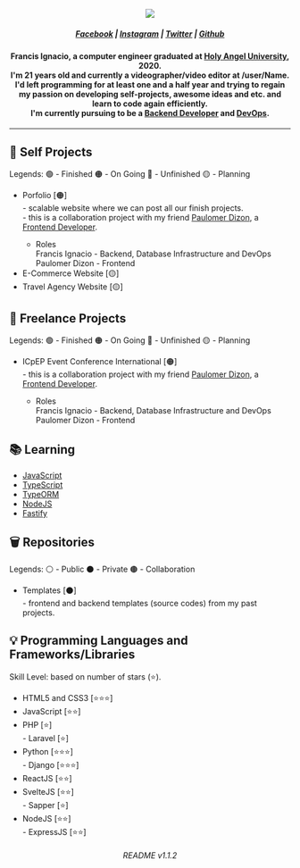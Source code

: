 <p align="center"><img src="https://i.imgur.com/Y4qfpeV.png"></p>
<h5 align="center"><a href="https://www.facebook.com/noeyignacio" target="_blank">Facebook</a> | <a href="https://www.instagram.com/enoweeway/" target="_blank">Instagram</a> | <a href="https://twitter.com/enoweewai" target="_blank">Twitter</a> | <a href="https://github.com/enoweewai" target="_blank">Github</a><h5>
<h4 align="center"><strong>Francis Ignacio</strong>, a computer engineer graduated at <strong><a href="https://www.hau.edu.ph/ target="_blank"">Holy Angel University</a></strong>, 2020. <br /> I'm 21 years old and currently a videographer/video editor at /user/Name. I'd left programming for at least one and a half year and trying to regain my passion on developing self-projects, awesome ideas and etc. and learn to code again efficiently. <br> I'm currently pursuing to be a <strong><a href="https://www.guru99.com/what-is-backend-developer.html" target="_blank">Backend Developer</a></strong> and <strong><a href="https://searchitoperations.techtarget.com/definition/DevOps">DevOps</a></strong>.</h4>

---

<h2>🚧 <strong>Self Projects</strong></h2>
<p> Legends: 🟢 - Finished 🟠 - On Going  🔴 - Unfinished 🟡 - Planning</p>
<ul>
    <li>
        Porfolio [🟠]
        <div> - scalable website where we can post all our finish projects.
        <div> - this is a collaboration project with my friend <a href="https://www.facebook.com/paulo.dizon.395" target="_blank">Paulomer Dizon</a>, a <a href="https://frontendmasters.com/books/front-end-handbook/2018/what-is-a-FD.html" target="_blank">Frontend Developer</a>.
        <ul>
            <li>
                Roles
                <div> Francis Ignacio - Backend, Database Infrastructure and DevOps
                <div> Paulomer Dizon - Frontend
            </li>
        </ul>
    </li>
    <li>
        E-Commerce Website [🟡]
    </li>
    <li>
        Travel Agency Website [🟡]
    </li>
</ul>

<h2>🚧 <strong>Freelance Projects</strong></h2>
<p> Legends: 🟢 - Finished 🟠 - On Going  🔴 - Unfinished 🟡 - Planning</p>
<ul>
    <li>
        ICpEP Event Conference International [🟠]
        <div> - this is a collaboration project with my friend <a href="https://www.facebook.com/paulo.dizon.395" target="_blank">Paulomer Dizon</a>, a <a href="https://frontendmasters.com/books/front-end-handbook/2018/what-is-a-FD.html" target="_blank">Frontend Developer</a>.
        <ul>
            <li>
                Roles
                <div> Francis Ignacio - Backend, Database Infrastructure and DevOps
                <div> Paulomer Dizon - Frontend
            </li>
        </ul>
    </li>
</ul>

<h2>📚 <strong>Learning</strong></h2>
<ul>
    <li><a href="https://www.javascript.com/" target="_blank">JavaScript</a></li>
    <li><a href="https://www.typescriptlang.org/" target="_blank">TypeScript</a></li>
    <li><a href="https://typeorm.io/#/" target="_blank">TypeORM</a></li>
    <li><a href="https://nodejs.org/en/" target="_blank">NodeJS</a></li>
    <li><a href="https://www.fastify.io/" target="_blank">Fastify</a></li>
</ul>

<h2>🗑️ <strong>Repositories</strong></h2>
<p> Legends: ⚪ - Public  ⚫ - Private 🟤 - Collaboration</p>
<ul>
    <li>
        Templates [⚫]
        <div> - frontend and backend templates (source codes) from my past projects.
    </li>
</ul>

<h2>💡 <strong>Programming Languages and Frameworks/Libraries</strong></h2>
<p> Skill Level: based on number of stars (⭐).</p>
<ul>
    <li>HTML5 and CSS3 [⭐⭐⭐]</li>
    <li>JavaScript [⭐⭐]</li>
    <li>
        PHP [⭐]
        <div> - Laravel [⭐]
    </li>
    <li>
        Python [⭐⭐⭐]
        <div> - Django [⭐⭐⭐]
    </li>
    <li>ReactJS [⭐⭐]</li>
    <li>
        SvelteJS [⭐⭐]
        <div> - Sapper [⭐]
    </li>
    <li>
        NodeJS [⭐⭐]
        <div> - ExpressJS [⭐⭐]
    </li>
</ul>

<h6 align="center">README v1.1.2</h6>

